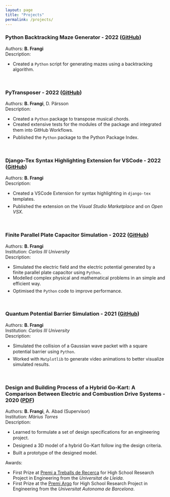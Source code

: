 ```yaml
---
layout: page
title: "Projects"
permalink: /projects/ 
---
```


### Python Backtracking Maze Generator - 2022 ([GitHub](https://github.com/bfrangi/python-maze-generator))

Authors: **B. Frangi**\
Description:
- Created a `Python` script for generating mazes using a backtracking algorithm.

<br>

### PyTransposer - 2022 ([GitHub](https://github.com/bfrangi/pytransposer))

Authors: **B. Frangi**, D. Pärsson\
Description: 
-  Created a `Python` package to transpose musical chords.
-  Created extensive tests for the modules of the package and integrated them into GitHub Workflows.
-  Published the `Python` package to the Python Package Index.

<br>

### Django-Tex Syntax Highlighting Extension for VSCode - 2022 ([GitHub](https://github.com/bfrangi/vscode-django-tex))

Authors: **B. Frangi**\
Description:
-  Created a VSCode Extension for syntax highlighting in `django-tex` templates.
-  Published the extension on the *Visual Studio Marketplace* and on *Open VSX*.

<br>

### Finite Parallel Plate Capacitor Simulation - 2022 ([GitHub](https://github.com/bfrangi/parallel-plate-capacitor))
Authors: **B. Frangi**\
Institution: *Carlos III University*\
Description:
- Simulated the electric field and the electric potential generated by a finite parallel plate capacitor using `Python`.
- Modelled complex physical and mathematical problems in an simple and efficient way.
- Optimised the `Python` code to improve performance. 

<br>

### Quantum Potential Barrier Simulation - 2021 ([GitHub](https://github.com/bfrangi/quantum-potential-barrier))
Authors: **B. Frangi**\
Institution: *Carlos III University*\
Description:
- Simulated the collision of a Gaussian wave packet with a square potential barrier using `Python`.
- Worked with `Matplotlib` to generate video animations to better visualize simulated results. 

<br>

### Design and Building Process of a Hybrid Go-Kart: A Comparison Between Electric and Combustion Drive Systems - 2020 ([PDF](https://repositori.udl.cat/bitstream/handle/10459.1/70561/bfrangim.pdf))
Authors: **B. Frangi**, A. Abad (Supervisor)\
Institution: *Màrius Torres*\
Description:
- Learned to formulate a set of design specifications for an engineering project.
- Designed a 3D model of a hybrid Go-Kart follow ing the design criteria.
- Built a prototype of the designed model.
  
Awards: 
- First Prize at [Premi a Treballs de Recerca](https://www.udl.cat/ca/serveis/seu/treballsrecerca/) for High School Research Project in Engineering from the *Universitat de Lleida*.
- First Prize at the [Premi Argo](https://www.uab.cat/web/programa-argo/programa-argo-estudiants/estudiants/convocatoria-1345719279744.html) for High School Research Project in Engineering from the *Universitat Autonoma de Barcelona*.

